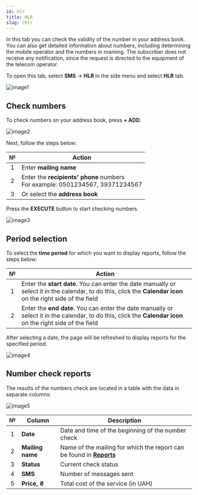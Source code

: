 ```yaml
---
id: hlr
title: HLR
slug: /hlr
---
```


In this tab you can check the validity of the number in your address book. You can also get detailed information about numbers, including determining the mobile operator and the numbers in roaming. The subscriber does not receive any notification, since the request is directed to the equipment of the telecom operator.

To open this tab, select **SMS** → **HLR** in the side menu and select **HLR** tab.

![image1](/img/en/sms_hlr_hlr/image1.png)

## Check numbers

To check numbers on your address book, press **+ ADD**.

![image2](/img/en/sms_hlr_hlr/image2.png)

Next, follow the steps below:

|  №  | Action |
| :-: | ----------- |
| 1 | Enter **mailing name** |
| 2 | Enter the **recipients' phone** numbers <br/> For example: 0501234567, 39371234567 |
| 3 | Or select the **address book** |

Press the **EXECUTE** button to start checking numbers.

![image3](/img/en/sms_hlr_hlr/image3.png)

## Period selection

To select the **time period** for which you want to display reports, follow the steps below:

|  №  | Action |
| :-: | ------ |
| 1 | Enter the **start date**. You can enter the date manually or select it in the calendar, to do this, click the **Calendar icon** on the right side of the field |
| 2 | Enter the **end date**. You can enter the date manually or select it in the calendar, to do this, click the **Calendar icon** on the right side of the field |

After selecting a date, the page will be refreshed to display reports for the specified period.

![image4](/img/en/sms_hlr_hlr/image4.png)

## Number check reports

The results of the numbers check are located in a table with the data in separate columns:

![image5](/img/en/sms_hlr_hlr/image5.png)

|  №  | Column | Description |
| :-: | ------ | ----------- |
| 1 | **Date** | Date and time of the beginning of the number check |
| 2 | **Mailing name** | Name of the mailing for which the report can be found in [**Reports**](/docs/instruction/sms/reports/bulk_sms_reports.md) |
| 3 | **Status** | Current check status |
| 4 | **SMS** | Number of messages sent |
| 5 | **Price, ₴** | Total cost of the service (in UAH) |
